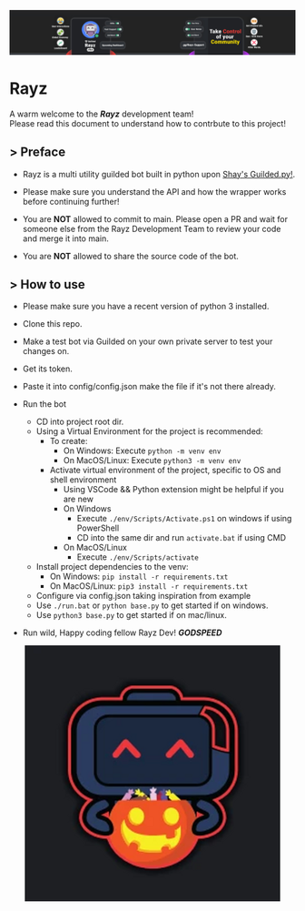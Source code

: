 <p align = "center"> <img src="assets/images/Banner.png" alt = "Banner"> </p>

# Rayz

<p align = "left">

A warm welcome to the ***Rayz*** development team! <br />
Please read this document to understand how to contrbute to this project!

## > Preface

- Rayz is a multi utility guilded bot built in python upon [Shay's Guilded.py!](https://github.com/shayypy/guilded.py). <br /> 

- Please make sure you understand the API and how the wrapper works before continuing further!

- You are **NOT** allowed to commit to main. Please open a PR and wait for someone else from the Rayz Development Team to review your code and merge it into main.

- You are **NOT** allowed to share the source code of the bot.

## > How to use

- Please make sure you have a recent version of python 3 installed.

- Clone this repo.

- Make a test bot via Guilded on your own private server to test your changes on.

- Get its token.

- Paste it into config/config.json make the file if it's not there already.

- Run the bot
  - CD into project root dir.
  - Using a Virtual Environment for the project is recommended:
    - To create:
      -  On Windows: Execute `python -m venv env`
      -  On MacOS/Linux: Execute `python3 -m venv env`
    - Activate virtual environment of the project, specific to OS and shell environment
      - Using VSCode && Python extension might be helpful if you are new
      - On Windows
        - Execute `./env/Scripts/Activate.ps1` on windows if using PowerShell
        - CD into the same dir and run `activate.bat` if using CMD
      - On MacOS/Linux
        - Execute `./env/Scripts/activate`
  - Install project dependencies to the venv:
    - On Windows: `pip install -r requirements.txt`
    - On MacOS/Linux: `pip3 install -r requirements.txt`
  - Configure via config.json taking inspiration from example
  - Use `./run.bat` or `python base.py` to get started if on windows.
  - Use `python3 base.py` to get started if on mac/linux.

- Run wild, Happy coding fellow Rayz Dev! ***GODSPEED***

</p>

<p align = "center"> <img src="assets/images/Icon.png" alt = "Rayz Icon" > </p>
